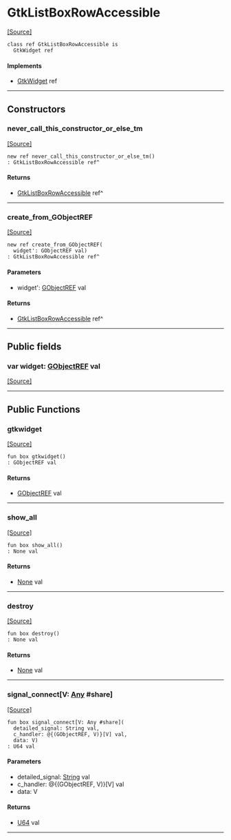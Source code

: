 # GtkListBoxRowAccessible
<span class="source-link">[[Source]](src/gtk3/GtkListBoxRowAccessible.md#L6)</span>
```pony
class ref GtkListBoxRowAccessible is
  GtkWidget ref
```

#### Implements

* [GtkWidget](gtk3-GtkWidget.md) ref

---

## Constructors

### never_call_this_constructor_or_else_tm
<span class="source-link">[[Source]](src/gtk3/GtkListBoxRowAccessible.md#L10)</span>


```pony
new ref never_call_this_constructor_or_else_tm()
: GtkListBoxRowAccessible ref^
```

#### Returns

* [GtkListBoxRowAccessible](gtk3-GtkListBoxRowAccessible.md) ref^

---

### create_from_GObjectREF
<span class="source-link">[[Source]](src/gtk3/GtkListBoxRowAccessible.md#L13)</span>


```pony
new ref create_from_GObjectREF(
  widget': GObjectREF val)
: GtkListBoxRowAccessible ref^
```
#### Parameters

*   widget': [GObjectREF](gtk3-..-gobject-GObjectREF.md) val

#### Returns

* [GtkListBoxRowAccessible](gtk3-GtkListBoxRowAccessible.md) ref^

---

## Public fields

### var widget: [GObjectREF](gtk3-..-gobject-GObjectREF.md) val
<span class="source-link">[[Source]](src/gtk3/GtkListBoxRowAccessible.md#L7)</span>



---

## Public Functions

### gtkwidget
<span class="source-link">[[Source]](src/gtk3/GtkListBoxRowAccessible.md#L9)</span>


```pony
fun box gtkwidget()
: GObjectREF val
```

#### Returns

* [GObjectREF](gtk3-..-gobject-GObjectREF.md) val

---

### show_all
<span class="source-link">[[Source]](src/gtk3/GtkWidget.md#L4)</span>


```pony
fun box show_all()
: None val
```

#### Returns

* [None](builtin-None.md) val

---

### destroy
<span class="source-link">[[Source]](src/gtk3/GtkWidget.md#L7)</span>


```pony
fun box destroy()
: None val
```

#### Returns

* [None](builtin-None.md) val

---

### signal_connect\[V: [Any](builtin-Any.md) #share\]
<span class="source-link">[[Source]](src/gtk3/GtkWidget.md#L10)</span>


```pony
fun box signal_connect[V: Any #share](
  detailed_signal: String val,
  c_handler: @{(GObjectREF, V)}[V] val,
  data: V)
: U64 val
```
#### Parameters

*   detailed_signal: [String](builtin-String.md) val
*   c_handler: @{(GObjectREF, V)}[V] val
*   data: V

#### Returns

* [U64](builtin-U64.md) val

---

